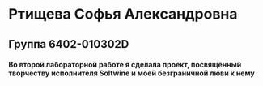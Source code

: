 # Ртищева Софья Александровна
## Группа 6402-010302D

#### Во второй лабораторной работе я сделала проект, посвящённый творчеству исполнителя Soltwine и моей безграничной люви к нему
